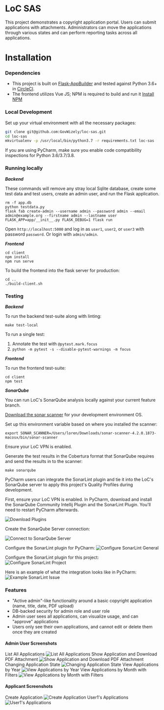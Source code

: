 LoC SAS
=================================

This project demonstrates a copyright application portal. Users can submit applications with attachments. Administrators can move the applications through various states and can perform reporting tasks across all applications.

# Installation

### Dependencies

 - This project is built on [Flask-AppBuilder](https://github.com/dpgaspar/Flask-AppBuilder) and tested against Python 3.6+ in [CircleCI](https://app.circleci.com/github/GovWizely/loc-sas/pipelines).
 - The frontend utilizes Vue JS; NPM is required to build and run it [Install NPM](https://www.npmjs.com/get-npm)

### Local Development

Set up your virtual environment with all the necessary packages:
```bash
git clone git@github.com:GovWizely/loc-sas.git
cd loc-sas
mkvirtualenv -p /usr/local/bin/python3.7 -r requirements.txt loc-sas
```

If you are using PyCharm, make sure you enable code compatibility inspections for Python 3.6/3.7/3.8.

### Running locally
***Backend***

These commands will remove any stray local Sqlite database, create some test data and test users, create an admin user, and run the Flask application.
```
rm -f app.db
python testdata.py
flask fab create-admin --username admin --password admin --email admin@example.org --firstname admin --lastname user
FLASK_APP=app/__init__.py FLASK_DEBUG=1 flask run 
```

Open `http://localhost:5000` and log in as `user1`, `user2`, or `user3` with password `password`. Or login with `admin/admin`.

***Frontend***
```
cd client 
npm install
npm run serve
```

To build the frontend into the flask server for production: 
```
cd ..
./build-client.sh
```

### Testing
***Backend***

To run the backend test-suite along with linting:
```
make test-local
```

To run a single test:
1. Annotate the test with `@pytest.mark.focus`
1. `python -m pytest -s --disable-pytest-warnings -m focus`

***Frontend***

To run the frontend test-suite:
```
cd client 
npm test
```

***SonarQube***

You can run LoC's SonarQube analysis locally against your current feature branch.

[Download the sonar scanner](https://docs.sonarqube.org/latest/analysis/scan/sonarscanner/) for your development environment OS.

Set up this environment variable based on where you installed the scanner:
```
export SONAR_SCANNER=/Users/loren/Downloads/sonar-scanner-4.2.0.1873-macosx/bin/sonar-scanner
```

Ensure your LoC VPN is enabled.

Generate the test results in the Cobertura format that SonarQube requires and send the results in to the scanner:

```
make sonarqube
```

PyCharm users can integrate the SonarLint plugin and tie it into the LoC's SonarQube server to apply this project's Quality Profiles during development.

First, ensure your LoC VPN is enabled. In PyCharm, download and install the SonarQube Community Intellij Plugin and the SonarLint Plugin. You'll need to restart PyCharm afterwards.

![Download Plugins](screenshots/download_plugins.png)

Create the SonarQube Server connection:
 
![Connect to SonarQube Server](screenshots/configure_sonarqube.png)

Configure the SonarLint plugin for PyCharm:
![Configure SonarLint General](screenshots/configure_sonarlint_general.png)

Configure the SonarLint plugin for this project:
![Configure SonarLint Project](screenshots/configure_sonarlint_project.png)

Here is an example of what the integration looks like in PyCharm:
![Example SonarLint Issue](screenshots/example_sonarlint_issue.png)

### Features

* "Active admin"-like functionality around a basic copyright application (name, title, date, PDF upload)
* DB-backed security for admin role and user role
* Admin user sees all applications, can visualize usage, and can "approve" applications 
* Users only see their own applications, and cannot edit or delete them once they are created

#### Admin User Screenshots

List All Applications
![List All Applications](screenshots/admin_list_applications.png)
Show Application and Download PDF Attachment
![Show Application and Download PDF Attachment](screenshots/admin_show_and_download.png)
Changing Application State
![Changing Application State](screenshots/admin_workflow.png)
View Applications by Year
![View Applications by Year](screenshots/applications_by_year.png)
View Applications by Month with Filters
![View Applications by Month with Filters](screenshots/applications_by_month_filtered.png)

#### Applicant Screenshots

Create Application
![Create Application](screenshots/user_create_application.png)
User1's Applications
![User1's Applications](screenshots/applications_scoped.png)
